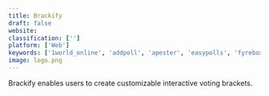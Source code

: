 ```yaml
---
title: Brackify
draft: false 
website: 
classification: ['']
platform: ['Web']
keywords: ['1world_online', 'addpoll', 'apester', 'easypolls', 'fyrebox', 'iq_polls', 'interact_quiz_builder', 'keeppad_turningpoint', 'leadquizzes', 'outgrow', 'pinpoll', 'poll_everywhere', 'pollsnack', 'quiz_maker', 'quizrevolution', 'quizworks', 'qzzr', 'doopoll', 'uherrd']
image: logo.png
---
```

Brackify enables users to create customizable interactive voting brackets.